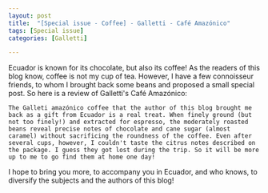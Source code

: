```yaml
---
layout: post
title:  "[Special issue - Coffee] - Galletti - Café Amazónico"
tags: [Special issue] 
categories: [Galletti]

---
```


Ecuador is known for its chocolate, but also its coffee!
As the readers of this blog know, coffee is not my cup of tea. However, I have a few connoisseur friends, to whom I brought back some beans and proposed a small special post.
So here is a review of Galletti's Café Amazónico:

`The Galleti amazónico coffee that the author of this blog brought me back as a gift from Ecuador is a real treat. When finely ground (but not too finely!) and extracted for espresso, the moderately roasted beans reveal precise notes of chocolate and cane sugar (almost caramel) without sacrificing the roundness of the coffee. Even after several cups, however, I couldn't taste the citrus notes described on the package. I guess they got lost during the trip. So it will be more up to me to go find them at home one day!`

I hope to bring you more, to accompany you in Ecuador, and who knows, to diversify the subjects and the authors of this blog!